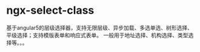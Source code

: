 # ngx-select-class
基于angular5的层级选择器，支持无限层级、异步加载、多选单选、树形选择、平级选择；支持模版表单和响应式表单。
一般用于地址选择、机构选择、类型选择等。。。
